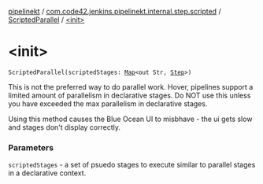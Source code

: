 [pipelinekt](../../index.md) / [com.code42.jenkins.pipelinekt.internal.step.scripted](../index.md) / [ScriptedParallel](index.md) / [&lt;init&gt;](./-init-.md)

# &lt;init&gt;

`ScriptedParallel(scriptedStages: `[`Map`](https://kotlinlang.org/api/latest/jvm/stdlib/kotlin.collections/-map/index.html)`<out Str, `[`Step`](../../com.code42.jenkins.pipelinekt.core.step/-step/index.md)`>)`

This is not the preferred way to do parallel work.  Hover, pipelines support a limited amount of parallelism
in declarative stages.  Do NOT use this unless you have exceeded the max parallelism in declarative stages.

Using this method causes the Blue Ocean UI to misbhave - the ui gets slow and
stages don't display correctly.

### Parameters

`scriptedStages` - a set of psuedo stages to execute similar to parallel stages in a declarative context.